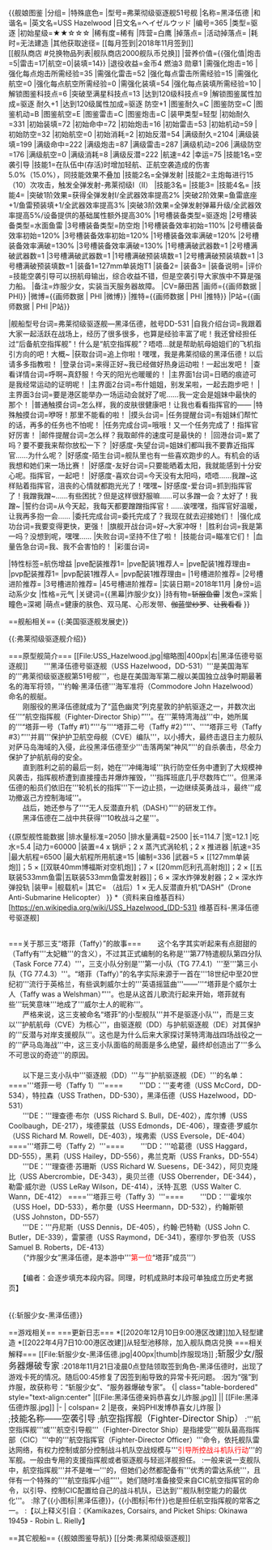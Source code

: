 {{舰娘图鉴
|分组=
|特殊底色=
|型号=弗莱彻级驱逐舰51号舰
|名称=黑泽伍德
|和谐名=
|英文名=USS Hazelwood
|日文名=ヘイゼルウッド
|编号=365
|类型=驱逐
|初始星级=★★☆☆☆
|稀有度=稀有
|阵营=白鹰
|掉落点=
|活动掉落点=
|耗时=无法建造
|其他获取途径= [[每月签到|2018年11月签到]]<br>[[舰队商店 #兑换物品列表|舰队商店2000舰队币兑换]]
|营养价值={{强化值|炮击=5|雷击=17|航空=0|装填=14}}
|退役收益=金币4 燃油3 勋章1
|需强化炮击=16
|强化每点炮击所需经验=35
|需强化雷击=52
|强化每点雷击所需经验=15
|需强化航空=0
|强化每点航空所需经验=0
|需强化装填=54
|强化每点装填所需经验=10
|解锁图鉴科技点=6
|突破至满星科技点=13
|达到120级科技点=9
|解锁图鉴属性加成=驱逐 耐久+1
|达到120级属性加成=驱逐 防空+1
|图鉴耐久=C
|图鉴防空=C
|图鉴机动=B
|图鉴航空=E
|图鉴雷击=C
|图鉴炮击=C
|装甲类型=轻型
|初始耐久=331
|初始装填=72
|初始命中=72
|初始炮击=16
|初始雷击=53
|初始机动=59
|初始防空=32
|初始航空=0
|初始消耗=2
|初始反潜=54
|满级耐久=2104
|满级装填=199
|满级命中=222
|满级炮击=87
|满级雷击=287
|满级机动=206
|满级防空=176
|满级航空=0
|满级消耗=8
|满级反潜=222
|航速=42
|幸运=75
|技能1名=空袭引导
|技能1=在队伍中(存活)时增加轻航、正航空袭造成的伤害5.0%（15.0%），同技能效果不叠加
|技能2名=全弹发射
|技能2=主炮每进行15（10）次攻击，触发全弹发射-弗莱彻级I（II）
|技能3名=
|技能3=
|技能4名=
|技能4=
|突破1阶效果=获得全弹发射I/全武器效率提高2%
|突破2阶效果=鱼雷底座+1/鱼雷预装填+1/全武器效率提高3%
|突破3阶效果=全弹发射弹幕升级/全武器效率提高5%/设备提供的基础属性额外提高30%
|1号槽装备类型=驱逐炮
|2号槽装备类型=水面鱼雷
|3号槽装备类型=防空炮
|1号槽装备效率初始=110%
|2号槽装备效率初始=120%
|3号槽装备效率初始=120%
|1号槽装备效率满破=120%
|2号槽装备效率满破=130%
|3号槽装备效率满破=130%
|1号槽满破武器数=1
|2号槽满破武器数=1
|3号槽满破武器数=1
|1号槽满破预装填数=1
|2号槽满破预装填数=1
|3号槽满破预装填数=1
|装备1=127mm单装炮T1
|装备2=
|装备3=
|装备说明=
|评价=技能空袭引导可以拐航母输出，综合收益不错，但是空袭引导大家族中不算是强力船。
|备注=炸服少女，实装当天服务器故障。
|CV=藤田茜
|画师={{画师数据 | PHI}}
|微博={{画师数据 | PHI |微博}}
|推特={{画师数据 | PHI |推特}}
|P站={{画师数据 | PHI |P站}}

|舰船型号台词=弗莱彻级驱逐舰—黑泽伍德，舷号DD-531
|自我介绍台词=我跟着大家一起活跃在战场上，经历了很多很多，也算是经验丰富了呢！我还曾经担任过“后备航空指挥舰”！什么是“航空指挥舰”？唔唔…就是帮助航母姐姐们的飞机指引方向的吧！大概~
|获取台词=追上你啦！嘿嘿，我是弗莱彻级的黑泽伍德！以后请多多指教啦！
|登录台词=来得正好~我已经做好热身运动啦！一起出发吧！
|查看详情台词=呼啊~真舒服！今天的阳光也暖暖的！
|主界面1台词=日晒的痕迹可是我经常运动的证明呢！
|主界面2台词=布什姐姐，别发呆啦，一起去跑步吧！
|主界面3台词=要是港区能举办一场运动会就好了呢……我一定会是姐妹中最快的那个！
|普通触摸台词=怎么样，我的皮肤很健康吧！让我也看看指挥官的——
|特殊触摸台词=咿呀！那里不能看的啦！
|摸头台词=
|任务提醒台词=有姐妹们帮忙的话，再多的任务也不怕呢！
|任务完成台词=哦哦！又一个任务完成了！指挥官好厉害！
|邮件提醒台词=怎么样？我取邮件的速度可是最快的！
|回港台词=累了吗？要不要我来帮你放松一下？
|好感度-失望台词=姐妹们都叫我不要靠近指挥官……为什么呢？
|好感度-陌生台词=舰队里也有一些喜欢跑步的人。有机会的话我想和她们来一场比赛！
|好感度-友好台词=只要能晒着太阳，我就能感到十分安心呢。指挥官，一起吧！
|好感度-喜欢台词=今天没有太阳吗，唔唔……我蹭~这样贴着指挥官，沮丧的心情就都跑光光了！嘿嘿~
|好感度-爱台词=抓到指挥官了！我蹭我蹭~……有些困扰？但是这样很舒服嘛……可以多蹭一会？太好了！我蹭~
|誓约台词=从今天起，我每天都要蹭蹭指挥官！……诶嘿嘿，指挥官好温暖，让我再多抱一会……
|委托完成台词=委托完成了？我现在就去迎接她们！
|强化成功台词=我要变得更快，更强！
|旗舰开战台词=好~大家冲呀！
|胜利台词=我是第一吗？没想到呢，嘿嘿……
|失败台词=坚持不住了啦！
|技能台词=瞄准它们！
|血量告急台词=我、我不会害怕的！
|彩蛋台词=

|特性标签=航伤增益
|pve配装推荐1=
|pve配装1推荐人=
|pve配装1推荐理由=
|pvp配装推荐1=
|pvp配装1推荐人=
|pvp配装1推荐理由=
|1号槽进阶推荐=
|2号槽进阶推荐=
|3号槽进阶推荐=
|45号槽进阶推荐=
|实装日期=2018年11月
|身份=运动系少女
|性格=元气
|关键词={{黑幕|炸服少女}}
|持有物=<s>斩服鱼雷</s>
|发色=深紫
|瞳色=深褐
|萌点=健康的肤色、双马尾、心形发带、<s>伽蓝堂纱罗</s>、<s>让我看看</s>
}}


==舰船相关==
{{:美国驱逐舰发展史}}

{{:弗莱彻级驱逐舰介绍}}

===原型舰简介===
[[File:USS_Hazelwood.jpg|缩略图|400px|右|黑泽伍德号驱逐舰]]
　　'''黑泽伍德号驱逐舰（USS Hazelwood，DD-531）'''是美国海军的'''弗莱彻级驱逐舰第51号舰'''，也是在美国海军第二艘以美国独立战争时期最著名的海军将领，'''约翰·黑泽伍德'''海军准将（Commodore John Hazelwood）命名的舰艇。<br>
　　刚服役的黑泽伍德就成为了“蓝色幽灵”列克星敦的护航驱逐之一，并数次出任'''“航空指挥舰（Fighter-Director Ship）”'''。在'''莱特湾海战'''中，她所属的'''“塔菲一号（Taffy #1）”'''与'''“塔菲二号（Taffy #2）”'''、'''“塔菲三号（Taffy #3）”'''并肩'''保护护卫航空母舰（CVE）编队'''，以小搏大，最终击退日主力舰队对萨马岛海域的入侵，此役黑泽伍德至少'''击落两架“神风”'''的自杀袭击，尽全力保护了护航航母的安全。<br>
　　直到胜利之前的最后一刻，她在'''冲绳海域'''执行防空任务中遭到了大规模神风袭击，指挥舰桥遭到直接撞击并爆炸摧毁，'''指挥班底几乎尽数阵亡'''。但黑泽伍德的船员们依旧在'''轮机长的指挥'''下一边止损，一边继续英勇战斗，最终'''成功撤返己方控制海域'''。<br>
　　战后，她还参与了'''“无人反潜直升机（DASH）”'''的研发工作。<br>
　　黑泽伍德在二战中共获得'''10枚战斗之星'''。<br><br>
{{原型舰性能数据
|排水量标准=2050
|排水量满载=2500
|长=114.7
|宽=12.1
|吃水=5.4
|动力=60000
|装置=4 x 锅炉；2 x 蒸汽式涡轮机；2 x 推进器
|航速=35
|最大航程=6500
|最大航程所用航速=15
|编制=336
|武器=5 × [[127mm单装炮]]；5 × [[双联40mm博福斯对空机炮]]；7 × [[20mm厄利孔高射炮]]；2 × [[五联装533mm鱼雷|五联装533mm鱼雷发射器]]；6 × 深水炸弹发射器；2 × 深水炸弹投轨
|装甲=
|舰载机=
|其它= （战后）1 × 无人反潜直升机“DASH”（Drone Anti-Submarine Helicopter）
}}
*（资料来自维基百科）<ref>[https://en.wikipedia.org/wiki/USS_Hazelwood_(DD-531) 维基百科-黑泽伍德号驱逐舰]</ref><br><br>

===关于那三支“塔菲（Taffy）”的故事===
　　这个名字其实听起来有点甜甜的（Taffy有'''太妃糖'''的含义），不过其正式编制的名称是'''第77特遣舰队第四分队（Task Force 77.4）'''，三支小队分别是'''第一小队（TG 77.4.1）'''至'''第三小队（TG 77.4.3）'''。“塔菲（Taffy）”的名字实际来源于一首在'''18世纪中至20世纪初'''流行于英格兰，有些讽刺威尔士的'''英语摇篮曲'''——'''“塔菲是个威尔士人（Taffy was a Welshman）”'''。也是从这首儿歌流行起来开始，塔菲就有些'''玩笑意味'''地成了'''威尔士人的昵称'''。<br>
　　严格来说，这三支被命名“塔菲”的小型舰队'''并不是驱逐小队'''，而是三支以'''护航航母（CVE）为核心'''，由驱逐舰（DD）与护航驱逐舰（DE）对其保护的'''反潜与对岸支援舰队'''。这也是为什么后来大家探讨莱特湾海战四场战役之一的'''萨马岛海战'''中，这三支小队面临的局面是多么绝望，最终却创造出了'''多么不可思议的奇迹'''的原因。<br>
　　<br>
　　以下是三支小队中'''驱逐舰（DD）'''与'''护航驱逐舰（DE）'''的名单：<br>
===='''塔菲一号（Taffy 1）'''====
　　'''DD：'''麦考德（USS McCord，DD-534），特拉森（USS Trathen，DD-530），黑泽伍德（USS Hazelwood，DD-531）<br>
　　'''DE：'''理查德·布尔（USS Richard S. Bull，DE-402），库尔博（USS Coolbaugh，DE-217），埃德蒙兹（USS Edmonds，DE-406），理查德·罗威尔（USS Richard M. Rowell，DE-403），埃弗索（USS Eversole，DE-404）<br>
===='''塔菲二号（Taffy 2）'''====
　　'''DD：'''哈葛德（USS Haggard，DD-555），黑莉（USS Hailey，DD-556），弗兰克斯（USS Franks，DD-554）<br>
　　'''DE：'''理查德·苏珊斯（USS Richard W. Suesens，DE-342），阿贝克隆比（USS Abercrombie，DE-343），奥贝兰德（USS Oberrender，DE-344），勒雷·威尔逊（USS LeRay Wilson，DE-414），沃特·瓦恩（USS Walter C. Wann，DE-412）
===='''塔菲三号（Taffy 3）'''====
　　'''DD：'''霍埃尔（USS Hoel，DD-533），希尔曼（USS Heermann，DD-532），约翰斯顿（USS Johnston，DD-557）<br>
　　'''DE：'''丹尼斯（USS Dennis，DE-405），约翰·巴特勒（USS John C. Butler，DE-339），雷蒙德（USS Raymond，DE-341），塞缪尔·罗伯茨（USS Samuel B. Roberts，DE-413）
　　<br>
　　（“炸服少女”黑泽伍德，是本游中'''<span style="color:red;">第一位</span>“塔菲”成员'''）<br>
　　<br>
　　【编者：会逐步填充本段内容。同理，时机成熟时本段可单独成立历史考据页】<br>
　　

{{:斩服少女-黑泽伍德}}


==游戏相关==
===更新日志===
*[[2020年12月10日9:00港区改建]]加入轻型建造
*[[2022年4月7日10:00港区改建]]从轻型池移除，加入舰队商店兑换
===相关解释===
[[File:斩服少女-黑泽伍德.jpg|400px|thumb|炸服现场]]
;<big>斩服少女/服务器爆破专家</big>
:2018年11月21日凌晨0点登陆领取签到角色-黑泽伍德时，出现了游戏卡死的情况。随后00:45修复了因签到船导致的异常卡死问题。
:因为“强”到炸服，故获称号：“斩服少女”、“服务器爆破专家”。
{| class="table-bordered" style="text-align:center"
|[[File:黑泽伍德亲妈恭喜女儿炸服.jpg]] || [[File:黑泽伍德炸服.jpg]]
|-
| colspan= 2 |是夜，亲妈PHI发博恭喜女儿炸服 
|}
<br>
;<big>技能名称——空袭引导</big>
;<big>航空指挥舰（Fighter-Director Ship）</big>
:'''航空指挥舰'''或'''航空引导舰'''（Fighter-Director Ship）是指接受'''舰队最高指挥部（CIC）'''中的'''航空指挥官（Fighter-Director Officer）'''命令，依托舰队雷达网络，有权力控制或部分控制战斗机队空战规模与'''<font color=red>引导所控战斗机队行动</font>'''的军舰。一般由专用的支援指挥舰或者驱逐舰与轻巡洋舰担任。
:一般来说一支舰队中，航空指挥舰'''并不是唯一'''的，但她们必然都配备有'''优秀的雷达系统'''，且伴有一个特殊的'''“航空指挥小组”'''。她们随时准备接受来自CIC航空指挥官的命令，以引导、控制CIC配置给自己的战斗机队，已达到'''舰队制空能力的最优化'''。
:除了{{小图标|黑泽伍德}}，{{小图标|布什}}也是担任航空指挥舰的常客之一。
:【以上释义引自：《Kamikazes, Corsairs, and Picket Ships: Okinawa 1945》 - Robin L. Rielly】

==其它舰船==
{{舰娘图鉴导航}}
[[分类:弗莱彻级驱逐舰]]